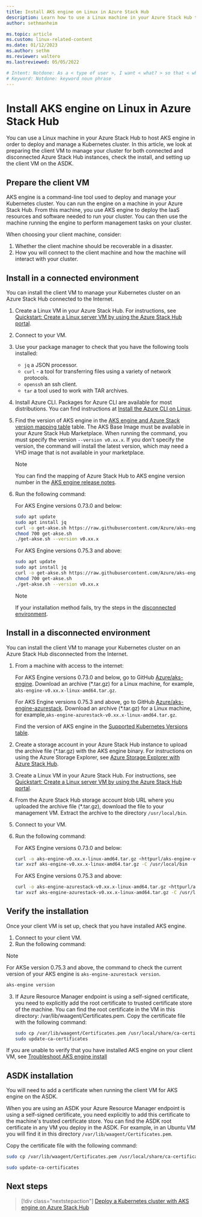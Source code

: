 ```yaml
---
title: Install AKS engine on Linux in Azure Stack Hub 
description: Learn how to use a Linux machine in your Azure Stack Hub to host AKS engine in order to deploy and manage a Kubernetes cluster.
author: sethmanheim

ms.topic: article
ms.custom: linux-related-content
ms.date: 01/12/2023
ms.author: sethm
ms.reviewer: waltero
ms.lastreviewed: 05/05/2022

# Intent: Notdone: As a < type of user >, I want < what? > so that < why? >
# Keyword: Notdone: keyword noun phrase
---
```


# Install AKS engine on Linux in Azure Stack Hub

You can use a Linux machine in your Azure Stack Hub to host AKS engine in order to deploy and manage a Kubernetes cluster. In this article, we look at preparing the client VM to manage your cluster for both connected and disconnected Azure Stack Hub instances, check the install, and setting up the client VM on the ASDK.

## Prepare the client VM

AKS engine is a command-line tool used to deploy and manage your Kubernetes cluster. You can run the engine on a machine in your Azure Stack Hub. From this machine, you use AKS engine to deploy the IaaS resources and software needed to run your cluster. You can then use the machine running the engine to perform management tasks on your cluster.

When choosing your client machine, consider:

1. Whether the client machine should be recoverable in a disaster.
2. How you will connect to the client machine and how the machine will interact with your cluster.

## Install in a connected environment

You can install the client VM to manage your Kubernetes cluster on an Azure Stack Hub connected to the Internet.

1. Create a Linux VM in your Azure Stack Hub. For instructions, see [Quickstart: Create a Linux server VM by using the Azure Stack Hub portal](./azure-stack-quick-linux-portal.md).
2. Connect to your VM.
3. Use your package manager to check that you have the following tools installed:
    - `jq` a JSON processor.
    - `curl` - a tool for transferring files using a variety of network protocols.
    - `openssh` an ssh client.
    - `tar` a tool used to work with TAR archives.
4. Install Azure CLI. Packages for Azure CLI are available for most distributions. You can find instructions at [Install the Azure CLI on Linux](/cli/azure/install-azure-cli-linux).
5. Find the version of AKS engine in the [AKS engine and Azure Stack version mapping table](kubernetes-aks-engine-release-notes.md#aks-engine-and-azure-stack-version-mapping) table. The AKS Base Image must be available in your Azure Stack Hub Marketplace. When running the command, you must specify the version `--version v0.xx.x`. If you don't specify the version, the command will install the latest version, which may need a VHD image that is not available in your marketplace.
    > [!NOTE]  
    > You can find the mapping of Azure Stack Hub to AKS engine version number in the [AKS engine release notes](kubernetes-aks-engine-release-notes.md#aks-engine-and-azure-stack-version-mapping).
6. Run the following command:

    For AKS Engine versions 0.73.0 and below:

    ```bash  
    sudo apt update
    sudo apt install jq
    curl -o get-akse.sh https://raw.githubusercontent.com/Azure/aks-engine/master/scripts/get-akse.sh
    chmod 700 get-akse.sh
    ./get-akse.sh --version v0.xx.x
    ```
    
    For AKS Engine versions 0.75.3 and above:

    ```bash  
    sudo apt update
    sudo apt install jq
    curl -o get-akse.sh https://raw.githubusercontent.com/Azure/aks-engine-azurestack/master/scripts/get-akse.sh
    chmod 700 get-akse.sh
    ./get-akse.sh --version v0.xx.x
    ```

    > [!NOTE]  
    > If your installation method fails, try the steps in the [disconnected environment](#install-in-a-disconnected-environment).

## Install in a disconnected environment

You can install the client VM to manage your Kubernetes cluster on an Azure Stack Hub disconnected from the Internet.

1.  From a machine with access to the internet: 
    
    For AKS Engine versions 0.73.0 and below, go to GitHub [Azure/aks-engine](https://github.com/Azure/aks-engine/releases/latest). Download an archive (*.tar.gz) for a Linux machine, for example, `aks-engine-v0.xx.x-linux-amd64.tar.gz`. 

    For AKS Engine versions 0.75.3 and above, go to GitHub [Azure/aks-engine-azurestack](https://github.com/Azure/aks-engine-azurestack/releases/latest). Download an archive (*.tar.gz) for a Linux machine, for example,`aks-engine-azurestack-v0.xx.x-linux-amd64.tar.gz`. 
    
    Find the version of AKS engine in the [Supported Kubernetes Versions table](kubernetes-aks-engine-release-notes.md#aks-engine-and-azure-stack-version-mapping).

2.  Create a storage account in your Azure Stack Hub instance to upload the archive file (*.tar.gz) with the AKS engine binary. For instructions on using the Azure Storage Explorer, see [Azure Storage Explorer with Azure Stack Hub](./azure-stack-storage-connect-se.md).

3. Create a Linux VM in your Azure Stack Hub. For instructions, see [Quickstart: Create a Linux server VM by using the Azure Stack Hub portal](./azure-stack-quick-linux-portal.md).

3.  From the Azure Stack Hub storage account blob URL where you uploaded the archive file (*.tar.gz), download the file to your management VM. Extract the archive to the directory `/usr/local/bin`.

4. Connect to your VM.

5.  Run the following command:

    For AKS Engine versions 0.73.0 and below:

    ```bash  
    curl -o aks-engine-v0.xx.x-linux-amd64.tar.gz <httpurl/aks-engine-v0.xx.x-linux-amd64.tar.gz>
    tar xvzf aks-engine-v0.xx.x-linux-amd64.tar.gz -C /usr/local/bin
    ```
    
    For AKS Engine versions 0.75.3 and above:

    ```bash  
    curl -o aks-engine-azurestack-v0.xx.x-linux-amd64.tar.gz <httpurl/aks-engine-azurestack-v0.xx.x-linux-amd64.tar.gz>
    tar xvzf aks-engine-azurestack-v0.xx.x-linux-amd64.tar.gz -C /usr/local/bin
    ```

## Verify the installation

Once your client VM is set up, check that you have installed AKS engine.

1. Connect to your client VM.
2. Run the following command:

> [!Note]
> For AKSe version 0.75.3 and above, the command to check the current version of your AKS engine is `aks-engine-azurestack version`. 

   ```bash  
   aks-engine version
   ```

3. If Azure Resource Manager endpoint is using a self-signed certificate, you need to explicitly add the root certificate to trusted certificate store of the machine. You can find the root certificate in the VM in this directory: /var/lib/waagent/Certificates.pem. Copy the certificate file with the following command: 

   ```bash
   sudo cp /var/lib/waagent/Certificates.pem /usr/local/share/ca-certificates/azurestackca.crt 
   sudo update-ca-certificates
   ```

If you are unable to verify that you have installed AKS engine on your client VM, see [Troubleshoot AKS engine install](azure-stack-kubernetes-aks-engine-troubleshoot.md)


## ASDK installation

You will need to add a certificate when running the client VM for AKS engine on the ASDK.

When you are using an ASDK your Azure Resource Manager endpoint is using a self-signed certificate, you need explicitly to add this certificate to the machine's trusted certificate store. You can find the ASDK root certificate in any VM you deploy in the ASDK. For example, in an Ubuntu VM you will find it in this directory `/var/lib/waagent/Certificates.pem`. 

Copy the certificate file with the following command:

```bash
sudo cp /var/lib/waagent/Certificates.pem /usr/local/share/ca-certificates/azurestackca.crt

sudo update-ca-certificates
```

## Next steps

> [!div class="nextstepaction"]
> [Deploy a Kubernetes cluster with AKS engine on Azure Stack Hub](azure-stack-kubernetes-aks-engine-deploy-cluster.md)
